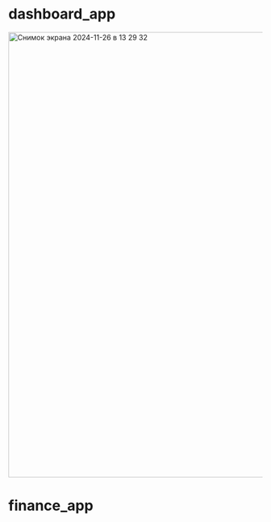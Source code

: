 # dashboard_app
<img width="883" alt="Снимок экрана 2024-11-26 в 13 29 32" src="https://github.com/user-attachments/assets/b8977992-6098-4bb0-a691-322c4c163547">



# finance_app
